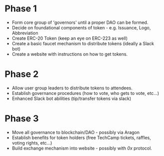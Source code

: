 # Phase 1

- Form core group of 'governors' until a proper DAO can be formed.
- Decide on foundational components of token - e.g. Issuance, Logo, Abbreviation
- Create ERC-20 Token (keep an eye on ERC-223 as well)
- Create a basic faucet mechanism to distribute tokens (ideally a Slack bot)
- Create a website with instructions on how to get tokens.

# Phase 2

- Allow user group leaders to distribute tokens to attendees.
- Establish governance procedures (how to vote, who gets to vote, etc...)
- Enhanced Slack bot abilities (tip/transfer tokens via slack)

# Phase 3

- Move all governance to blockchain/DAO - possibly via Aragon
- Establish benefits for token holders (free TechCamp tickets, raffles, voting rights, etc...) 
- Build exchange mechanism into website - possibly with _0x_ protocol.
